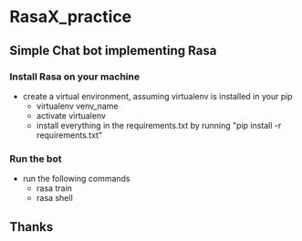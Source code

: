 # RasaX_practice
## Simple Chat bot implementing Rasa

### Install Rasa on your machine
- create a virtual environment, assuming virtualenv is installed in your pip
	- virtualenv venv_name
	- activate virtualenv
	- install everything in the requirements.txt by running "pip install -r requirements.txt"

### Run the bot
- run the following commands
	- rasa train
	- rasa shell

## Thanks

